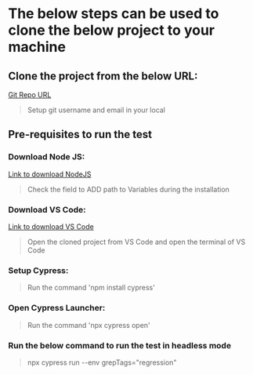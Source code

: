 # The below steps can be used to clone the below project to your machine
## Clone the project from the below URL:
[Git Repo URL](https://github.com/ishaaqilham/cypress-automation-assignment-ishaaq "Git Repo URL")
> Setup git username and email in your local

## Pre-requisites to run the test
### Download Node JS:
[Link to download NodeJS](https://nodejs.org/en/download/ "NodeJS Download")
> Check the field to ADD path to Variables during the installation

### Download VS Code:
[Link to download VS Code](https://code.visualstudio.com/download "VS Code Download")

> Open the cloned project from VS Code and open the terminal of VS Code

### Setup Cypress:
> Run the command 'npm install cypress'

### Open Cypress Launcher:
> Run the command 'npx cypress open'

### Run the below command to run the test in headless mode
> npx cypress run --env grepTags="regression"
